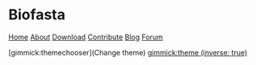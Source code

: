 Biofasta
=========


[Home](index.html)
[About](About.md)
[Download](Download.md)
[Contribute](Contribute.md)
[Blog](Blog.md)
[Forum](Forum.md)


[gimmick:themechooser](Change theme)
[gimmick:theme (inverse: true)](readable)
